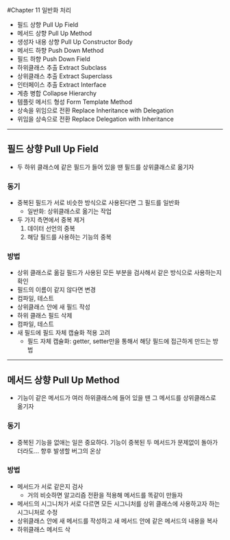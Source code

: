 #Chapter 11 일반화 처리
- 필드 상향 Pull Up Field
- 메서드 상향 Pull Up Method
- 생성자 내용 상향 Pull Up Constructor Body
- 메서드 하향 Push Down Method
- 필드 하향 Push Down Field
- 하위클래스 추출 Extract Subclass
- 상위클래스 추출 Extract Superclass
- 인터페이스 추출 Extract Interface
- 계층 병합 Collapse Hierarchy
- 템플릿 메서드 형성 Form Template Method
- 상속을 위임으로 전환 Replace Inheritance with Delegation
- 위임을 상속으로 전환 Replace Delegation with Inheritance

---
## 필드 상향 Pull Up Field
- 두 하위 클래스에 같은 필드가 들어 있을 땐 필드를 상위클래스로 옮기자

### 동기
- 중복된 필드가 서로 비슷한 방식으로 사용된다면 그 필드를 일반화
  - 일반화: 상위클래스로 옮기는 작업
- 두 가지 측면에서 중복 제거
  1) 데이터 선언의 중복
  2) 해당 필드를 사용하는 기능의 중복

### 방법
- 상위 클래스로 옮길 필드가 사용된 모든 부분을 검사해서 같은 방식으로 사용하는지 확인
- 필드의 이름이 같지 않다면 변경
- 컴파일, 테스트
- 상위클래스 안에 새 필드 작성
- 하위 클래스 필드 삭제
- 컴파일, 테스트 
- 새 필드에 필드 자체 캡슐화 적용 고려 
  - 필드 자체 캡슐화: getter, setter만을 통해서 해당 필드에 접근하게 만드는 방법

---
## 메서드 상향 Pull Up Method
- 기능이 같은 메서드가 여러 하위클래스에 들어 있을 땐 그 메서드를 상위클래스로 옮기자

### 동기
- 중복된 기능을 없애는 일은 중요하다. 기능이 중복된 두 메서드가 문제없이 돌아가더라도... 향후 발생할 버그의 온상

### 방법
- 메서드가 서로 같은지 검사
  - 거의 비슷하면 알고리즘 전환을 적용해 메서드를 똑같이 만들자
- 메서드의 시그니처가 서로 다르면 모든 시그니처를 상위 클래스에 사용하고자 하는 시그니처로 수정
- 상위클래스 안에 새 메서드를 작성하고 새 메서드 안에 같은 메서드의 내용을 복사 
- 하위클래스 메서드 삭


























